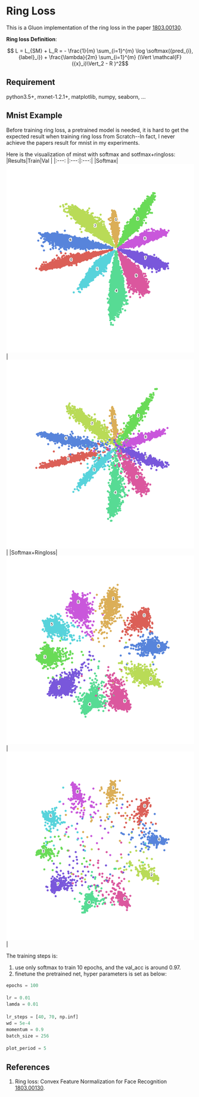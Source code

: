 # Ring Loss
This is a Gluon implementation of the ring loss in the paper [1803.00130](https://arxiv.org/abs/1803.00130).

**Ring loss Definition**:

```math
 L = L_{SM} + L_R = - \frac{1}{m} \sum_{i=1}^{m} \log \softmax({pred_{i},{label}_i}) + \frac{\lambda}{2m} \sum_{i=1}^{m} (\Vert \mathcal{F}({x}_i)\Vert_2 - R )^2
```

## Requirement
python3.5+, mxnet-1.2.1+, matplotlib, numpy, seaborn, ...

## Mnist Example
Before training ring loss, a pretrained model is needed, 
it is hard to get the expected result when training ring loss from Scratch--In fact, 
I never achieve the papers result for mnist in my experiments.

Here is the visualization of minst with softmax and sotfmax+ringloss:
|Results|Train|Val |
|:---:  |:---:|:---:|
|Softmax|<img src="resources/softmax-train-epoch95.png"/>|<img src="resources/softmax-val-epoch95.png"/>|
|Softmax+Ringloss|<img src="resources/ringloss-train-epoch95.png"/>|<img src="resources/ringloss-val-epoch95.png"/>|


The training steps is:
1. use only softmax to train 10 epochs, and the val_acc is around 0.97.
2. finetune the pretrained net, hyper parameters is set as below:
```python
epochs = 100

lr = 0.01
lamda = 0.01

lr_steps = [40, 70, np.inf]
wd = 5e-4
momentum = 0.9
batch_size = 256

plot_period = 5
```

## References
1. Ring loss: Convex Feature Normalization for Face Recognition [1803.00130](https://arxiv.org/abs/1803.00130).